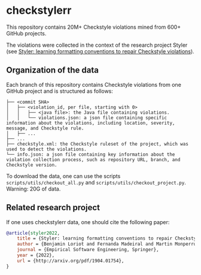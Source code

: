 # checkstylerr

This repository contains 20M+ Checkstyle violations mined from 600+ GitHub projects.

The violations were collected in the context of the research project Styler (see [Styler: learning formatting conventions to repair Checkstyle violations](http://arxiv.org/pdf/1904.01754)).

## Organization of the data

Each branch of this repository contains Checkstyle violations from one GitHub project and is structured as follows:

```
├── <commit SHA>
│   ├── <violation_id, per file, starting with 0>
│   │   ├── <java file>: the Java file containing violations.
│   │   └── violations.json: a json file containing specific information about the violations, including location, severity, message, and Checkstyle rule.
│   ├── ...
├── ...
├── checkstyle.xml: the Checkstyle ruleset of the project, which was used to detect the violations.
└── info.json: a json file containing key information about the violation collection process, such as repository URL, branch, and Checkstyle version.
```

To download the data, one can use the scripts `scripts/utils/checkout_all.py` and `scripts/utils/checkout_project.py`. Warning: 20G of data.

## Related research project

If one uses checkstylerr data, one should cite the following paper:

```bibtex
@article{styler2022,
    title = {Styler: learning formatting conventions to repair Checkstyle violations},
    author = {Benjamin Loriot and Fernanda Madeiral and Martin Monperrus},
    journal = {Empirical Software Engineering, Springer},
    year = {2022},
    url = {http://arxiv.org/pdf/1904.01754},
}
```
